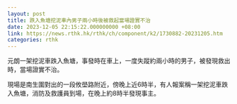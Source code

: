 ```yaml
---
layout: post
title: 跌入魚塘挖泥車內男子兩小時後被救起當場證實不治
date: 2023-12-05 22:15:22.000000000 +08:00
link: https://news.rthk.hk/rthk/ch/component/k2/1730882-20231205.htm
categories: rthk
---
```


元朗一架挖泥車跌入魚塘，事發時在車上，一度失蹤約兩小時的男子，被發現救出時，當場證實不治。

現場是南生圍對出的一段攸壆路附近，傍晚上近6時半，有人報案稱一架挖泥車跌入魚塘，消防及救護員到場，在晚上約8時半發現事主。
